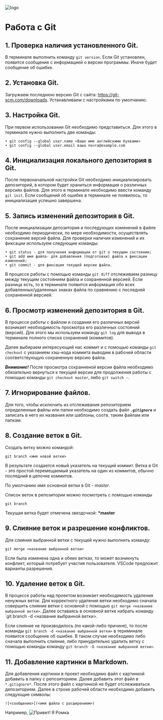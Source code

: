 ![logo](Git-Logo-2Color.png)

# Работа с Git

## 1. Проверка наличия установленного Git.
В терминале выполнить команду `git version`.
Если Git установлен, появится сообщение с информацией о версии программы.
Иначе будет сообщение об ошибке.

## 2. Установка Git.
Загружаем последнюю версию Git с сайта: https://git-scm.com/downloads. Устанавливаем с настройками по умолчанию.

## 3. Настройка Git.
При первом использовании Git необходимо представиться.
Для этого в терминале нужно выполнить две команды:
```
• git config --global user.name «Ваше имя английскими буквами»
• git config --global user.email ваша почта@example.com
```

## 4. Инициализация локального депозитория в Git.
После первоначальной настройки Git необходимо инициализировать депозиторий, в котором будет храниться информация о различных версиях файлов.
Для этого в терминале необходимо ввести команду `git init`.
Если сообщений об ошибке в терминале не появилось, то инициализация успешно завершена.

## 5. Запись изменений депозитория в Git.
После инициализации депозитория и последующих изменений в файле необходимо периодически, по мере необходимости, осуществлять сохранение версий файла. Для проверки наличия изменений и их фиксации используем следующие команды:
 
 ```
 • git status - для получения информации от git о текущем состоянии;
• git add имя файла- для добавления (подготовки) файла к фиксации изменений;
• git commit - для фиксации текущей версии файла.
```
В процессе работы с помощью команды `git diff` отслеживаем разницу между текущим состоянием файла и сохраненной версией. Если разница есть, то в терминале появится информация обо всех добавленных/удаленных знаках файла по сравнению с последней сохраненной версией.

## 6. Просмотр изменений депозитория в Git.

В процессе работы с файлом и создании его различных версий возникает необходимость просмотра его различных состояний (версий). Для этого мы используем команду `git log` для вывода в терминале полного списка сохранений (коммитов).

Далее выбираем интересующий нас коммит и с помощью команды `git checkout` с указанием хэш-кода коммита выводим в рабочей области соответствующую сохраненную версию файла.


***Внимание!***
После просмотра сохранненой версии файла необходимо обязательно вернуться к текущей версии для продолжения работы с помощью команды `git checkout master`, либо `git switch -`.

## 7. Игнорирование файлов.

Для того, чтобы исключить из отслеживания репозиторием определенные файлы или папки необходимо создать файл ***`.gitignore`*** и записать в него их названия или шаблоны, соотв. таким файлам или папкам.

## 8. Создание веток в Git.

Создать ветку можно командой:
```
git branch <имя новой ветки>
```
В результате создается новый указатель на текущий коммит.
Ветка в Git - это простой перемещаемый указатель на один из коммитов, обычно последний в цепочке коммитов.

По умолчанию имя основной ветки в Git - *master*.

Список веток в репозитории можно посмотреть с помощью команды
```
git branch
```
Текущая ветка будет отмечена звездочкой: **\*master**

## 9. Слияние веток и разрешение конфликтов.

Для слияния выбранной ветки с текущей нужно выполнить команду:
```
git merge <название выбранной ветки>
```
Если была изменена одна и обеих ветках, то может возникнуть конфликт, который потребует участия пользователя. VSCode предложит варианты разрешения.

## 10. Удаление веток в Git.

В процессе работы над проектом возникает необходимость удаления ненужных веток. Для корректного удаления ветки необходимо сначала совершить слияние ветки с основной с помощью `git merge <название выбранной ветки>`. Далее оставаясь в основной ветке набрать команду `git branch -d <название выбранной ветки>.

Если слияние не производилось (по какой-либо причине), то после команды `git branch -d <название выбранной ветки>` в териминале появится сообщение об ошибке. В таком случае необходимо либо сначала выполнить слияние, либо принудительно удалить ветку с помощью команды команду `git branch -D <название выбранной ветки>`.

## 11. Добавление картинки в Markdown.

Для добавления картинки в проект необходимо файл с картинкой добавить в папку с репозиторием. Далее добавить этот файл в `*.gitignore*`. После этого файл с картинкой не будет отслеживаться депозиторием.
Далее в строке рабочей области необходимо добавить следующие символы:
```
![<сообщение>](<имя файла с расширением>)
```
Например,
![Привет! Я Ромка](IMG_2737.jpg)
